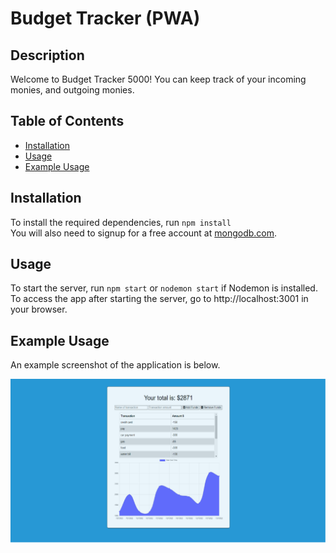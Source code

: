 # Budget Tracker (PWA)

## Description

Welcome to Budget Tracker 5000! You can keep track of your incoming monies, and outgoing monies.

## Table of Contents

- [Installation](#installation)
- [Usage](#usage)
- [Example Usage](#example-usage)

## Installation

To install the required dependencies, run `npm install`<br>
You will also need to signup for a free account at [mongodb.com](https://www.mongodb.com/).

## Usage

To start the server, run `npm start` or `nodemon start` if Nodemon is installed. <br>To access the app after starting the server, go to http://localhost:3001 in your browser.

## Example Usage

An example screenshot of the application is below.

![screenshot](./public/assets/images/thumbnail.png)
